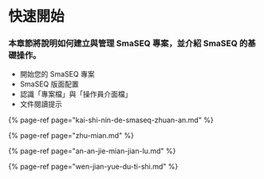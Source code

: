 # 快速開始

### 本章節將說明如何建立與管理 SmaSEQ 專案，並介紹 SmaSEQ 的基礎操作。

* 開始您的 SmaSEQ 專案
* SmaSEQ 版面配置
* 認識「專案檔」與「操作員介面檔」
* 文件閱讀提示

{% page-ref page="kai-shi-nin-de-smaseq-zhuan-an.md" %}

{% page-ref page="zhu-mian.md" %}

{% page-ref page="an-an-jie-mian-jian-lu.md" %}

{% page-ref page="wen-jian-yue-du-ti-shi.md" %}



